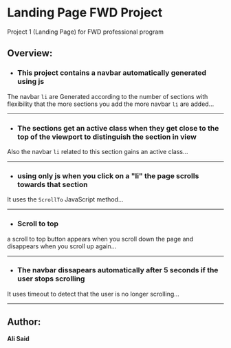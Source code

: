 # Landing Page FWD Project

 Project 1 (Landing Page) for FWD professional program

## Overview:

- ### This project contains a navbar automatically generated using js 

The navbar `li` are Generated according to the number of sections with flexibility that the more sections you add the more navbar `li` are added...

---

- ### The sections get an active class when they get close to the top of the viewport to distinguish the section in view

Also the navbar `li` related to this section gains an active class...

---

- ### using only js when you click on a "li" the page scrolls towards that section

It uses the `ScrollTo` JavaScript method...

---


- ### Scroll to top 

a scroll to top button appears when you scroll down the page and disappears when you scroll up again...

---

- ### The navbar dissapears automatically after 5 seconds if the user stops scrolling

It uses timeout to detect that the user is no longer scrolling...

---

## Author:

**Ali Said**